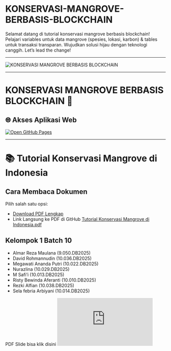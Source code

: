 # KONSERVASI-MANGROVE-BERBASIS-BLOCKCHAIN
Selamat datang di tutorial konservasi mangrove berbasis blockchain! Pelajari variables untuk data mangrove (spesies, lokasi, karbon) &amp; tables untuk transaksi transparan. Wujudkan solusi hijau dengan teknologi canggih. Let’s lead the change!

___
![KONSERVASI MANGROVE BERBASIS BLOCKCHAIN](https://github.com/arry-hutomo/KONSERVASI-MANGROVE-BERBASIS-BLOCKCHAIN/blob/main/KONSERVASI%20MANGROVE%20BERBASIS%20BLOCKCHAIN.png)
___
# KONSERVASI MANGROVE BERBASIS BLOCKCHAIN 🌱

## 🌐 Akses Aplikasi Web
[![Open GitHub Pages](https://img.shields.io/badge/🚀_LMS_ARRYHUTOMO-Klik_Disini-blue?style=for-the-badge)](https://arry-hutomo.github.io/KONSERVASI-MANGROVE-BERBASIS-BLOCKCHAIN/)


___
# 📚 Tutorial Konservasi Mangrove di Indonesia

## Cara Membaca Dokumen
Pilih salah satu opsi:  
- [Download PDF Lengkap](https://github.com/arry-hutomo/KONSERVASI-MANGROVE-BERBASIS-BLOCKCHAIN/raw/main/Tutorial%20Konservasi%20Mangrove%20di%20Indonesia.pdf)  
- Link Langsung ke PDF di GitHub
[Tutorial Konservasi Mangrove di Indonesia.pdf](https://github.com/arry-hutomo/KONSERVASI-MANGROVE-BERBASIS-BLOCKCHAIN/blob/main/Tutorial%20Konservasi%20Mangrove%20di%20Indonesia.pdf)


## Kelompok 1 Batch 10
- Almar Reza Maulana (9.050.DB2025)
- David Rohmannudin (10.036.DB2025)
- Megawati Ananda Putri (10.022.DB2025)
- Nurazlina (10.029.DB2025)
- M Safi’i (10.013.DB2025)
- Risty Bewinda Aferanti (10.010.DB2025)
- Rezki Alfian (10.038.DB2025)
- Sela febria Arbiyani (10.014.DB2025)

PDF Slide bisa klik disini ![PDF](https://github.com/Almar-Reza-Maulana/KONSERVASI-MANGROVE-BERBASIS-BLOCKCHAIN/blob/Submit-Blockchain-Mangrove-Task-1/Mangrove%20Indonesia%20Konservasi%20Berbasis%20ilmu%20dan%20Blockchain%20(Kelompok%201%20Batch%2010)_compressed.pdf)

